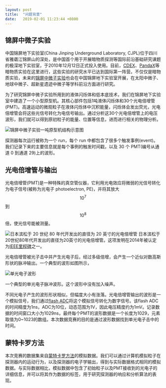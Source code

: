 ```yaml
---
layout: post
title:  "问题背景"
date:   2019-02-01 11:23:44 +0800
---
```


## 锦屏中微子实验

中国锦屏地下实验室(China Jinping Underground Laboratory, CJPL)位于四川省雅砻江锦屏山的深处，是中国首个用于开展暗物质探测等国际前沿基础研究课题的极深地下实验室，于2010年12月12日正式投入使用。目前，[CDEX](https://en.wikipedia.org/wiki/China_Dark_Matter_Experiment)、[PandaX](https://en.wikipedia.org/wiki/PandaX)等暗物质实验在这里进行，这些实验的研究水平已达到国际第一阵营。不仅仅是暗物质实验，未来的[锦屏中微子实验](http://jinping.hep.tsinghua.edu.cn/)也会在中国锦屏地下实验室开展，在太阳中微子、地球中微子、超新星遗迹中微子等学科前沿方面进行研究。

为了研究锦屏中微子实验所用到的液体闪烁体和低本底技术，我们在锦屏地下实验室中建造了一个小型原型机。其核心部件包括1吨液体闪烁体和30个光电倍增管(PMT)。高速运动的微观粒子在液体闪烁体中沉积能量，闪烁体会发出荧光，光电倍增管会将这些光信号转化为电信号输出。通过分析这30个光电倍增管上的电压波形，我们就可以得到原初粒子的能量、位置等信息，进而进行相关的物理分析。

![锦屏中微子实验一吨原型机结构示意图]({{site.baseurl}}/assets/detector.png)

探测器每次运行被称为一个 run，每个 run 中都包含了很多个触发事例(event)。我们记录下来的主要信息就是每个事例的触发时间戳，以及 30 个 PMT(编号从通道 0 到通道 29)上的波形。

## 光电倍增管与输出
光电倍增管(PMT)是一种特殊的真空管仪器，它利用光电效应将微弱的光信号转化为电子信号(被称为光电子 photoelectron, PE)，并将其放大 $$10^7$$ 到 $$10^8$$ 倍，使光信号能被测量。

![日本滨松于 20 世纪 80 年代开发出的直径为 20 英寸的光电倍增管]({{site.baseurl}}/PMT.png)
日本滨松于20世纪80年代开发出的直径为20英寸的光电倍增管。这项发明在2014年被认定为[IEEE里程碑](https://ethw.org/Milestones:List_of_IEEE_Milestones)之一。

光电倍增管被光子击中并产生光电子后，经过多级倍增，会产生一个近似对数高斯形状的脉冲输出。一个典型的波形如图所示，

![单光电子波形]({{site.baseurl}}/waveform.png)

一个典型的单光电子脉冲波形。这个波形中没有加入噪声。

不同光电子产生的波形形状相似，但幅度大小有涨落。光电倍增管输出的波形是一个模拟信号，我们通过[flash ADC](https://en.wikipedia.org/wiki/Flash_ADC)将这个模拟信号转化为数字信号。该flash ADC的时间精度为1ns，ADC为10位，动态范围为1V，因此电压精度约为1mV。记录数据的时间窗口大小为1029ns，最终每个PMT的波形数据是一个长度为1029，元素取值为0~1023的数组。本次数据竞赛的目的是通过波形数据找到单光电子击中的时间。

## 蒙特卡罗方法

本次竞赛的数据集来自[蒙特卡罗方法](https://en.wikipedia.org/wiki/Monte_Carlo_method)的模拟数据。我们可以通过计算机模拟粒子在探测器内的运动行为，以及探测器的电子学输出，得到与实际数据格式相同的模拟数据。与实际数据相比，模拟数据中包含了初始粒子以及PMT接收到的光电子的详细信息，并可以将其作为数据的标签，用于研究探测器的响应和分析算法的表现。
